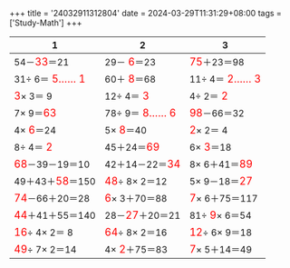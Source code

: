+++ 
title = '24032911312804' 
date = 2024-03-29T11:31:29+08:00 
tags = ['Study-Math'] 
+++ 

1 | 2 | 3 
-- | -- | -- 
54－<font color=red size=4>33</font>＝21 | 29－<font color=red size=4> 6</font>＝23 | <font color=red size=4>75</font>＋23＝98 
31÷ 6＝<font color=red size=4> 5…… 1</font> | 60＋<font color=red size=4> 8</font>＝68 | 11÷ 4＝<font color=red size=4> 2…… 3</font> 
<font color=red size=4> 3</font>× 3＝ 9 | 12÷ 4＝<font color=red size=4> 3</font> |  4÷ 2＝<font color=red size=4> 2</font> 
 7× 9＝<font color=red size=4>63</font> | 78÷ 9＝<font color=red size=4> 8…… 6</font> | <font color=red size=4>98</font>－66＝32 
 4×<font color=red size=4> 6</font>＝24 |  5×<font color=red size=4> 8</font>＝40 | <font color=red size=4> 2</font>× 2＝ 4 
 8÷ 4＝<font color=red size=4> 2</font> | 45＋24＝<font color=red size=4>69</font> |  6×<font color=red size=4> 3</font>＝18 
<font color=red size=4>68</font>－39－19＝10 | 42＋14－22＝<font color=red size=4>34</font> |  8× 6＋41＝<font color=red size=4>89</font> 
49＋43＋<font color=red size=4>58</font>＝150 | <font color=red size=4>48</font>÷ 8× 2＝12 |  5× 9－18＝<font color=red size=4>27</font> 
<font color=red size=4>74</font>－66＋20＝28 | <font color=red size=4> 6</font>× 3＋70＝88 | <font color=red size=4> 7</font>× 6＋75＝117 
<font color=red size=4>44</font>＋41＋55＝140 | 28－<font color=red size=4>27</font>＋20＝21 | 81÷<font color=red size=4> 9</font>× 6＝54 
<font color=red size=4>16</font>÷ 4× 2＝ 8 | <font color=red size=4>64</font>÷ 8× 2＝16 | <font color=red size=4>12</font>÷ 6× 9＝18 
<font color=red size=4>49</font>÷ 7× 2＝14 |  4×<font color=red size=4> 2</font>＋75＝83 | <font color=red size=4> 7</font>× 5＋14＝49 

